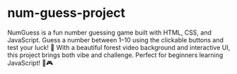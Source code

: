 # num-guess-project
NumGuess is a fun number guessing game built with HTML, CSS, and JavaScript. Guess a number between 1–10 using the clickable buttons and test your luck! 🎯 With a beautiful forest video background and interactive UI, this project brings both vibe and challenge. Perfect for beginners learning JavaScript! 🌲🎮
